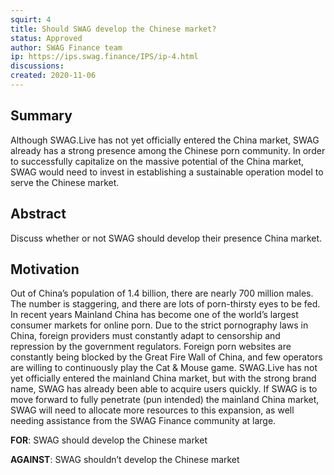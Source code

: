 ```yaml
---
squirt: 4
title: Should SWAG develop the Chinese market?
status: Approved
author: SWAG Finance team
ip: https://ips.swag.finance/IPS/ip-4.html
discussions: 
created: 2020-11-06
---
```


## Summary
Although SWAG.Live has not yet officially entered the China market, SWAG already has a strong presence among the Chinese porn community. In order to successfully capitalize on the massive potential of the China market, SWAG would need to invest in establishing a sustainable operation model to serve the Chinese market.

## Abstract
Discuss whether or not SWAG should develop their presence China market.

## Motivation
Out of China’s population of 1.4 billion, there are nearly 700 million males. The number is staggering, and there are lots of porn-thirsty eyes to be fed. In recent years Mainland China has become one of the world’s largest consumer markets for online porn. Due to the strict pornography laws in China, foreign providers must constantly adapt to censorship and repression by the government regulators. Foreign porn websites are constantly being blocked by the Great Fire Wall of China, and few operators are willing to continuously play the Cat & Mouse game. SWAG.Live has not yet officially entered the mainland China market, but with the strong brand name, SWAG has already been able to acquire users quickly. If SWAG is to move forward to fully penetrate (pun intended) the mainland China market, SWAG will need to allocate more resources to this expansion, as well needing assistance from the SWAG Finance community at large.

**FOR**: SWAG should develop the Chinese market

**AGAINST**: SWAG shouldn’t develop the Chinese market